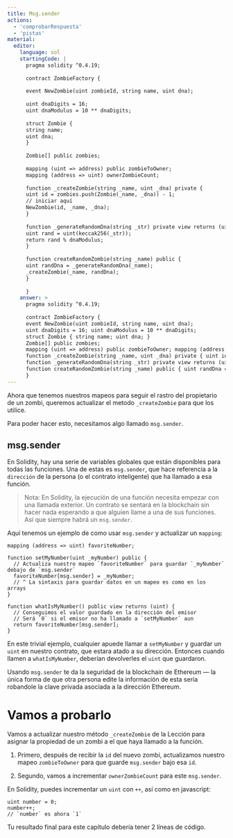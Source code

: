 ```yaml
---
title: Msg.sender
actions:
  - 'comprobarRespuesta'
  - 'pistas'
material:
  editor:
    language: sol
    startingCode: |
      pragma solidity ^0.4.19;
      
      contract ZombieFactory {
      
      event NewZombie(uint zombieId, string name, uint dna);
      
      uint dnaDigits = 16;
      uint dnaModulus = 10 ** dnaDigits;
      
      struct Zombie {
      string name;
      uint dna;
      }
      
      Zombie[] public zombies;
      
      mapping (uint => address) public zombieToOwner;
      mapping (address => uint) ownerZombieCount;
      
      function _createZombie(string _name, uint _dna) private {
      uint id = zombies.push(Zombie(_name, _dna)) - 1;
      // iniciar aquí
      NewZombie(id, _name, _dna);
      }
      
      function _generateRandomDna(string _str) private view returns (uint) {
      uint rand = uint(keccak256(_str));
      return rand % dnaModulus;
      }
      
      function createRandomZombie(string _name) public {
      uint randDna = _generateRandomDna(_name);
      _createZombie(_name, randDna);
      }
      
      }
    answer: >
      pragma solidity ^0.4.19;
      
      contract ZombieFactory {
      event NewZombie(uint zombieId, string name, uint dna);
      uint dnaDigits = 16; uint dnaModulus = 10 ** dnaDigits;
      struct Zombie { string name; uint dna; }
      Zombie[] public zombies;
      mapping (uint => address) public zombieToOwner; mapping (address => uint) ownerZombieCount;
      function _createZombie(string _name, uint _dna) private { uint id = zombies.push(Zombie(_name, _dna)) - 1; zombieToOwner[id] = msg.sender; ownerZombieCount[msg.sender]++; NewZombie(id, _name, _dna); }
      function _generateRandomDna(string _str) private view returns (uint) { uint rand = uint(keccak256(_str)); return rand % dnaModulus; }
      function createRandomZombie(string _name) public { uint randDna = _generateRandomDna(_name); _createZombie(_name, randDna); }
      }
---
```

Ahora que tenemos nuestros mapeos para seguir el rastro del propietario de un zombi, queremos actualizar el metodo `_createZombie` para que los utilice.

Para poder hacer esto, necesitamos algo llamado `msg.sender`.

## msg.sender

En Solidity, hay una serie de variables globales que están disponibles para todas las funciones. Una de estas es `msg.sender`, que hace referencia a la `dirección` de la persona (o el contrato inteligente) que ha llamado a esa función.

> Nota: En Solidity, la ejecución de una función necesita empezar con una llamada exterior. Un contrato se sentará en la blockchain sin hacer nada esperando a que alguien llame a una de sus funciones. Así que siempre habrá un `msg.sender`.

Aquí tenemos un ejemplo de como usar `msg.sender` y actualizar un `mapping`:

    mapping (address => uint) favoriteNumber;
    
    function setMyNumber(uint _myNumber) public {
      // Actualiza nuestro mapeo `favoriteNumber` para guardar `_myNumber` debajo de `msg.sender`
      favoriteNumber[msg.sender] = _myNumber;
      // ^ La sintaxis para guardar datos en un mapeo es como en los arrays
    }
    
    function whatIsMyNumber() public view returns (uint) {
      // Conseguimos el valor guardado en la dirección del emisor
      // Será `0` si el emisor no ha llamado a `setMyNumber` aun
      return favoriteNumber[msg.sender];
    }
    

En este trivial ejemplo, cualquier apuede llamar a `setMyNumber` y guardar un `uint` en nuestro contrato, que estara atado a su dirección. Entonces cuando llamen a `whatIsMyNumber`, deberían devolverles el `uint` que guardaron.

Usando `msg.sender` te da la seguridad de la blockchain de Ethereum — la única forma de que otra persona edite la información de esta sería robandole la clave privada asociada a la dirección Ethereum.

# Vamos a probarlo

Vamos a actualizar nuestro método `_createZombie` de la Lección para asignar la propiedad de un zombi a el que haya llamado a la función.

1. Primero, después de recibir la `id` del nuevo zombi, actualizamos nuestro mapeo `zombieToOwner` para que guarde `msg.sender` bajo esa `id`.

2. Segundo, vamos a incrementar `ownerZombieCount` para este `msg.sender`.

En Solidity, puedes incrementar un `uint` con `++`, así como en javascript:

    uint number = 0;
    number++;
    // `number` es ahora `1`
    

Tu resultado final para este capítulo debería tener 2 líneas de código.